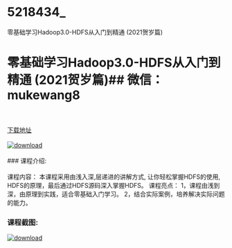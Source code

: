 # 5218434_
零基础学习Hadoop3.0-HDFS从入门到精通 (2021贺岁篇)
# 零基础学习Hadoop3.0-HDFS从入门到精通 (2021贺岁篇)## 微信：mukewang8
<br/></br>[下载地址](http://www.36tz.cn/article/5218434 "下载地址")
<br/></br>[![download](http://36tz.cn/muke_img/2021_02_1-47.png "下载地址")](http://www.36tz.cn/article/5218434 "下载地址")
<br/></br>### 课程介绍:<br/></br>课程内容：
本课程采用由浅入深,层递进的讲解方式, 让你轻松掌握HDFS的使用, HDFS的原理，最后通过HDFS源码深入掌握HDFS。
课程亮点：
1，课程由浅到深，由原理到实践，适合零基础入门学习。
2，结合实际案例，培养解决实际问题的能力。

### 课程截图:
[![download](http://36tz.cn/muke_img/2021_02_2-50.png "下载地址")](http://www.36tz.cn/article/5218434 "下载地址")

